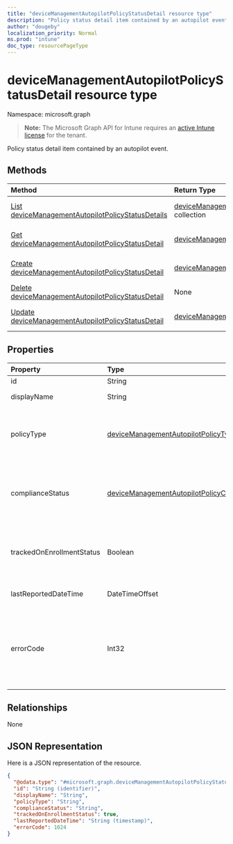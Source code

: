 ```yaml
---
title: "deviceManagementAutopilotPolicyStatusDetail resource type"
description: "Policy status detail item contained by an autopilot event."
author: "dougeby"
localization_priority: Normal
ms.prod: "intune"
doc_type: resourcePageType
---
```


# deviceManagementAutopilotPolicyStatusDetail resource type

Namespace: microsoft.graph

> **Note:** The Microsoft Graph API for Intune requires an [active Intune license](https://go.microsoft.com/fwlink/?linkid=839381) for the tenant.

Policy status detail item contained by an autopilot event.

## Methods
|Method|Return Type|Description|
|:---|:---|:---|
|[List deviceManagementAutopilotPolicyStatusDetails](../api/intune-troubleshooting-devicemanagementautopilotpolicystatusdetail-list.md)|[deviceManagementAutopilotPolicyStatusDetail](../resources/intune-troubleshooting-devicemanagementautopilotpolicystatusdetail.md) collection|List properties and relationships of the [deviceManagementAutopilotPolicyStatusDetail](../resources/intune-troubleshooting-devicemanagementautopilotpolicystatusdetail.md) objects.|
|[Get deviceManagementAutopilotPolicyStatusDetail](../api/intune-troubleshooting-devicemanagementautopilotpolicystatusdetail-get.md)|[deviceManagementAutopilotPolicyStatusDetail](../resources/intune-troubleshooting-devicemanagementautopilotpolicystatusdetail.md)|Read properties and relationships of the [deviceManagementAutopilotPolicyStatusDetail](../resources/intune-troubleshooting-devicemanagementautopilotpolicystatusdetail.md) object.|
|[Create deviceManagementAutopilotPolicyStatusDetail](../api/intune-troubleshooting-devicemanagementautopilotpolicystatusdetail-create.md)|[deviceManagementAutopilotPolicyStatusDetail](../resources/intune-troubleshooting-devicemanagementautopilotpolicystatusdetail.md)|Create a new [deviceManagementAutopilotPolicyStatusDetail](../resources/intune-troubleshooting-devicemanagementautopilotpolicystatusdetail.md) object.|
|[Delete deviceManagementAutopilotPolicyStatusDetail](../api/intune-troubleshooting-devicemanagementautopilotpolicystatusdetail-delete.md)|None|Deletes a [deviceManagementAutopilotPolicyStatusDetail](../resources/intune-troubleshooting-devicemanagementautopilotpolicystatusdetail.md).|
|[Update deviceManagementAutopilotPolicyStatusDetail](../api/intune-troubleshooting-devicemanagementautopilotpolicystatusdetail-update.md)|[deviceManagementAutopilotPolicyStatusDetail](../resources/intune-troubleshooting-devicemanagementautopilotpolicystatusdetail.md)|Update the properties of a [deviceManagementAutopilotPolicyStatusDetail](../resources/intune-troubleshooting-devicemanagementautopilotpolicystatusdetail.md) object.|

## Properties
|Property|Type|Description|
|:---|:---|:---|
|id|String|UUID for the object|
|displayName|String|The friendly name of the policy.|
|policyType|[deviceManagementAutopilotPolicyType](../resources/intune-troubleshooting-devicemanagementautopilotpolicytype.md)|The type of policy. Possible values are: `unknown`, `application`, `appModel`, `configurationPolicy`.|
|complianceStatus|[deviceManagementAutopilotPolicyComplianceStatus](../resources/intune-troubleshooting-devicemanagementautopilotpolicycompliancestatus.md)|The policy compliance status. Possible values are: `unknown`, `compliant`, `installed`, `notCompliant`, `notInstalled`, `error`.|
|trackedOnEnrollmentStatus|Boolean|Indicates if this prolicy was tracked as part of the autopilot bootstrap enrollment sync session|
|lastReportedDateTime|DateTimeOffset|Timestamp of the reported policy status|
|errorCode|Int32|The errorode associated with the compliance or enforcement status of the policy. Error code for enforcement status takes precedence if it exists.|

## Relationships
None

## JSON Representation
Here is a JSON representation of the resource.
<!-- {
  "blockType": "resource",
  "keyProperty": "id",
  "@odata.type": "microsoft.graph.deviceManagementAutopilotPolicyStatusDetail"
}
-->
``` json
{
  "@odata.type": "#microsoft.graph.deviceManagementAutopilotPolicyStatusDetail",
  "id": "String (identifier)",
  "displayName": "String",
  "policyType": "String",
  "complianceStatus": "String",
  "trackedOnEnrollmentStatus": true,
  "lastReportedDateTime": "String (timestamp)",
  "errorCode": 1024
}
```




